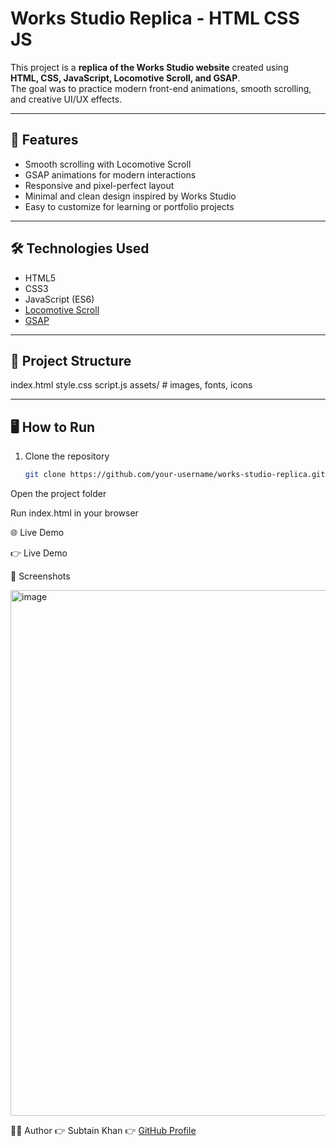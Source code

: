 # Works Studio Replica - HTML CSS JS

This project is a **replica of the Works Studio website** created using  
**HTML, CSS, JavaScript, Locomotive Scroll, and GSAP**.  
The goal was to practice modern front-end animations, smooth scrolling, and creative UI/UX effects.

---

## 🚀 Features
- Smooth scrolling with Locomotive Scroll  
- GSAP animations for modern interactions  
- Responsive and pixel-perfect layout  
- Minimal and clean design inspired by Works Studio  
- Easy to customize for learning or portfolio projects  

---

## 🛠️ Technologies Used
- HTML5  
- CSS3  
- JavaScript (ES6)  
- [Locomotive Scroll](https://locomotivemtl.github.io/locomotive-scroll/)  
- [GSAP](https://greensock.com/gsap/)  

---

## 📂 Project Structure
index.html
style.css
script.js
assets/ # images, fonts, icons


---

## 🖥️ How to Run
1. Clone the repository  
   ```bash
   git clone https://github.com/your-username/works-studio-replica.git


Open the project folder

Run index.html in your browser

🌐 Live Demo

👉 Live Demo

📸 Screenshots

<img width="1920" height="841" alt="image" src="https://github.com/user-attachments/assets/40b18c9e-8c9d-4199-9588-816e9e95a7a9" />



👨‍💻 Author
👉 Subtain Khan
👉 [GitHub Profile](https://github.com/SubtainkhanP)

